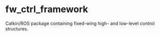# fw_ctrl_framework
Catkin/ROS package containing fixed-wing high- and low-level control structures.

